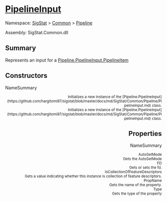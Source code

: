 # [PipelineInput](./PipelineInput.md)

Namespace: [SigStat]() > [Common](./../README.md) > [Pipeline](./README.md)

Assembly: SigStat.Common.dll

## Summary
Represents an input for a [Pipeline.PipelineInput.PipelineItem](https://github.com/hargitomi97/sigstat/blob/master/docs/md/.md)

## Constructors

NameSummary

<div style="text-align: right"><sub>Initializes a new instance of the [Pipeline.PipelineInput](https://github.com/hargitomi97/sigstat/blob/master/docs/md/SigStat/Common/Pipeline/PipelineInput.md) class.</sub></ div ><div style="text-align: right"><sub>Initializes a new instance of the [Pipeline.PipelineInput](https://github.com/hargitomi97/sigstat/blob/master/docs/md/SigStat/Common/Pipeline/PipelineInput.md) class.</sub></ div ><br>


## Properties

NameSummary

<div style="text-align: right"><sub>AutoSetMode</sub></ div ><div style="text-align: right"><sub>Gets the AutoSetMode</sub></ div ><br>
<div style="text-align: right"><sub>FD</sub></ div ><div style="text-align: right"><sub>Gets or sets the fd.</sub></ div ><br>
<div style="text-align: right"><sub>IsCollectionOfFeatureDescriptors</sub></ div ><div style="text-align: right"><sub>Gets a value indicating whether this instance is collection of feature descriptors.</sub></ div ><br>
<div style="text-align: right"><sub>PropName</sub></ div ><div style="text-align: right"><sub>Gets the name of the property.</sub></ div ><br>
<div style="text-align: right"><sub>Type</sub></ div ><div style="text-align: right"><sub>Gets the type of the property</sub></ div ><br>


